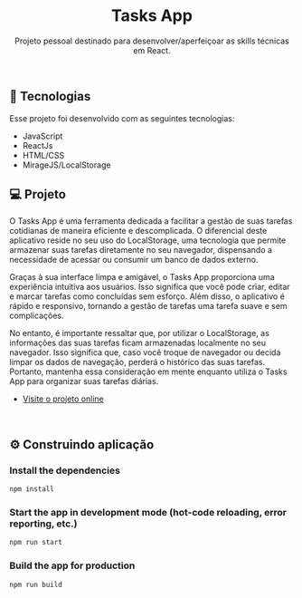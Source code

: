<h1 align="center">Tasks App</h1>

<p align="center">
Projeto pessoal destinado para desenvolver/aperfeiçoar as skills técnicas em React.
</p>

<br>

## 🚀 Tecnologias

Esse projeto foi desenvolvido com as seguintes tecnologias:

- JavaScript
- ReactJs
- HTML/CSS
- MirageJS/LocalStorage

## 💻 Projeto

O Tasks App é uma ferramenta dedicada a facilitar a gestão de suas tarefas cotidianas de maneira eficiente e descomplicada. O diferencial deste aplicativo reside no seu uso do LocalStorage, uma tecnologia que permite armazenar suas tarefas diretamente no seu navegador, dispensando a necessidade de acessar ou consumir um banco de dados externo.

Graças à sua interface limpa e amigável, o Tasks App proporciona uma experiência intuitiva aos usuários. Isso significa que você pode criar, editar e marcar tarefas como concluídas sem esforço. Além disso, o aplicativo é rápido e responsivo, tornando a gestão de tarefas uma tarefa suave e sem complicações.

No entanto, é importante ressaltar que, por utilizar o LocalStorage, as informações das suas tarefas ficam armazenadas localmente no seu navegador. Isso significa que, caso você troque de navegador ou decida limpar os dados de navegação, perderá o histórico das suas tarefas. Portanto, mantenha essa consideração em mente enquanto utiliza o Tasks App para organizar suas tarefas diárias.

- [Visite o projeto online](https://tasks-application.vercel.app/)

<br>

## ⚙ Construindo aplicação

### Install the dependencies
```bash
npm install
```

### Start the app in development mode (hot-code reloading, error reporting, etc.)
```bash
npm run start
```

### Build the app for production
```bash
npm run build
```
